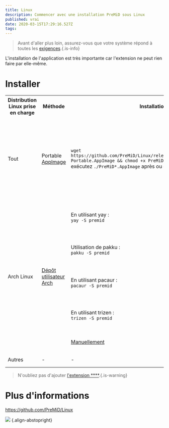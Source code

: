 ```yaml
---
title: Linux
description: Commencer avec une installation PreMiD sous Linux
published: vrai
date: 2020-03-15T17:29:16.527Z
tags:
---
```


> Avant d'aller plus loin, assurez-vous que votre système répond à toutes les [exigences](/install/requirements).{.is-info}

L'installation de l'application est très importante car l'extension ne peut rien faire par elle-même.

# Installer

<table>
  <tr>
    <th>Distribution Linux prise en charge</th>
    <th>Méthode</th>
    <th>Installation</th>
    <th>Notes Supplémentaires</th>
  </tr>
  <tr>
    <td>Tout</td>
    <td>Portable <a href="https://github.com/PreMiD/Linux/releases/latest">AppImage</a></td>
    <td>
        <code>wget https://github.com/PreMiD/Linux/releases/latest/download/PreMiD-Portable.AppImage && chmod +x PreMiD*.AppImage</code><br>exécutez <code>./PreMiD*.AppImage</code> après ou double-cliquez dessus
    </td>
    <td><b>Ceci est le paquet recommandé</b> à utiliser, soit si vous voulez essayer PreMiD soit simplement que vous ne voulez pas l'installer ( ou peut-être le mettre dans une clé USB ), il est toujours à jour mais <i>ne se lance pas automatiquement au démarrage du système</i>, donc si vous en avez assez d'avoir à l'ouvrir à chaque fois, utilisez les autres méthodes ci-dessous ( selon votre distribution Linux )</td>
  </tr>
  <tr>
    <td rowspan="5">Arch Linux</td>
    <td rowspan="5"><a href="https://aur.archlinux.org/packages/premid">Dépôt utilisateur Arch</a></td>
    <td>En utilisant yay :<br><code>yay -S premid</code><br></td>
    <td rowspan="4">Si votre distribution utilise pacman, alors vous devez d'abord installer l'un des assistants. Si vous n'en avez pas, Yay est recommandé, exécutez :<br><code>git clone https://aur.archlinux.org/yay. it && cd yay && makepkg -si</code><br>puis <code>yay -S premid</code>, comme indiqué dans la colonne précédente.<br><br>D'autres assistants AUR/Pacman fonctionnent également, bien que les fonctionnalités de chacun soient différentes afin que vous puissiez rencontrer des problèmes lors de leur utilisation.</td>
  </tr>
  <tr>
    <td>Utilisation de pakku :<br><code>pakku -S premid</code></td>
  </tr>
  <tr>
    <td>En utilisant pacaur :<br><code>pacaur -S premid</code></td>
  </tr>
  <tr>
    <td>En utilisant trizen :<br><code>trizen -S premid</code></td>
  </tr>
  <tr>
    <td><a href="https://wiki.archlinux.org/index.php/Arch_User_Repository#Installing_packages">Manuellement</a></td>
    <td>Non recommandé, pas facile pour les débutants et ne se met pas à jour automatiquement.</td>
  </tr>
  <tr>
    <td>Autres</td>
    <td>-</td>
    <td>-</td>
    <td>Bientôt (TM), utilisez l'AppImage pour l'instant</td>
  </tr>
</table>

> N'oubliez pas d'ajouter [l'extension ****](/install).{.is-warning}

# Plus d'informations
https://github.com/PreMiD/Linux

![](https://a.icons8.com/TqgWTTfw/Oy7xHF/svg.svg) {.align-abstopright}